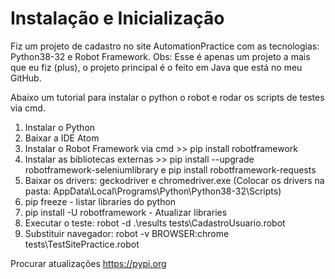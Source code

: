 # Instalação e Inicialização

Fiz um projeto de cadastro no site AutomationPractice com as tecnologias: Python38-32 e Robot Framework. Obs: Esse é apenas um projeto a mais que eu fiz (plus), o projeto principal é o feito em Java que está no meu GitHub. 

Abaixo um tutorial para instalar o python o robot e rodar os scripts de testes via cmd. 


1. Instalar o Python 
2. Baixar a IDE Atom
3. Instalar o Robot Framework via cmd >> pip install robotframework
4. Instalar as bibliotecas externas >> pip install --upgrade robotframework-seleniumlibrary e pip install robotframework-requests
5. Baixar os drivers: geckodriver e chromedriver.exe (Colocar os drivers na pasta: AppData\Local\Programs\Python\Python38-32\Scripts)
6. pip freeze - listar libraries do python
7. pip install -U robotframework - Atualizar libraries
8. Executar o teste: robot -d .\results tests\CadastroUsuario.robot
9. Substituir navegador: robot -v BROWSER:chrome tests\TestSitePractice.robot


Procurar atualizações
https://pypi.org


